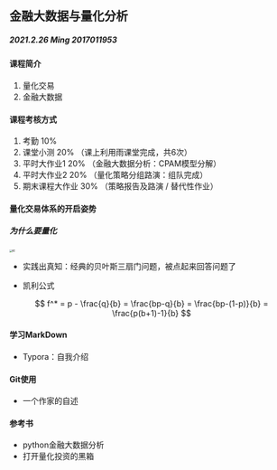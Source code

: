 ## 金融大数据与量化分析

##### 2021.2.26	Ming	2017011953

#### 课程简介

1. 量化交易
2. 金融大数据

#### 课程考核方式

1. 考勤 10%
2. 课堂小测 20% （课上利用雨课堂完成，共6次）
3. 平时大作业1 20% （金融大数据分析：CPAM模型分解）
4. 平时大作业2 20% （量化策略分组路演：组队完成）
5. 期末课程大作业 30% （策略报告及路演 / 替代性作业）

#### 量化交易体系的开启姿势

##### 为什么要量化

<img src="D:\0coursework\senior2\金融大数据与量化分析\memo\day1\roadmap.png" alt="KE" style="zoom:30%;" />

+ 实践出真知：经典的贝叶斯三扇门问题，被点起来回答问题了

+ 凯利公式

$$
f^* = p - \frac{q}{b} = \frac{bp-q}{b} = \frac{bp-(1-p)}{b} = \frac{p(b+1)-1}{b}
$$

#### 学习MarkDown

+ Typora：自我介绍

#### Git使用

+ 一个作家的自述

#### 参考书

+ python金融大数据分析
+ 打开量化投资的黑箱
